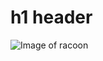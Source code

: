 # h1 header

![Image of racoon](https://upload.wikimedia.org/wikipedia/commons/thumb/3/3e/Raccoon_in_Central_Park_%2835264%29.jpg/766px-Raccoon_in_Central_Park_%2835264%29.jpg)
